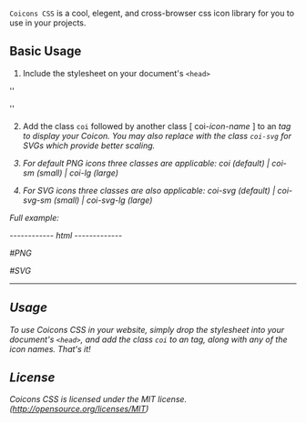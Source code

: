 `Coicons CSS` is a cool, elegent, and cross-browser css icon library for you to use in your projects.

## Basic Usage

1. Include the stylesheet on your document's `<head>`



'<head>'
  <link href="https://coicons.github.io/coicons/coicons.min.css" rel="stylesheet">
'</head>'



2. Add the class `coi` followed by another class [ coi-*icon-name* ] to an <i> tag to display your Coicon. You may also replace with the class `coi-svg` for SVGs which provide better scaling.

3. For default PNG icons three classes are applicable:
   coi (default) | coi-sm (small) | coi-lg  (large)

4. For SVG icons three classes are also applicable:
   coi-svg (default) | coi-svg-sm (small) | coi-svg-lg  (large)


Full example:

------------ html -------------

#PNG

<i class="coi coi-32bit"></i>

#SVG

<i class="coi-svg coi-32bit"></i>

--------------------------------

## Usage

To use Coicons CSS in your website, simply drop the stylesheet into your document's `<head>`, and add the class `coi` to an <i> tag, along with any of the icon names. That's it! 


## License

Coicons CSS is licensed under the MIT license. (http://opensource.org/licenses/MIT)
